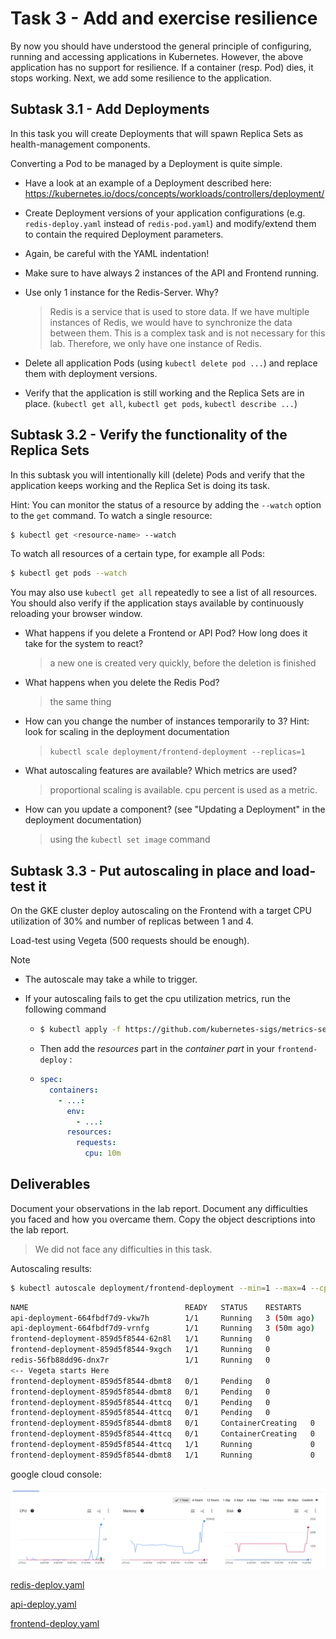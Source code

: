 # Task 3 - Add and exercise resilience

By now you should have understood the general principle of configuring, running and accessing applications in Kubernetes. However, the above application has no support for resilience. If a container (resp. Pod) dies, it stops working. Next, we add some resilience to the application.

## Subtask 3.1 - Add Deployments

In this task you will create Deployments that will spawn Replica Sets as health-management components.

Converting a Pod to be managed by a Deployment is quite simple.

  * Have a look at an example of a Deployment described here: <https://kubernetes.io/docs/concepts/workloads/controllers/deployment/>

  * Create Deployment versions of your application configurations (e.g. `redis-deploy.yaml` instead of `redis-pod.yaml`) and modify/extend them to contain the required Deployment parameters.

  * Again, be careful with the YAML indentation!

  * Make sure to have always 2 instances of the API and Frontend running. 

  * Use only 1 instance for the Redis-Server. Why?

    > Redis is a service that is used to store data. If we have multiple instances of Redis, we would have to synchronize the data between them. This is a complex task and is not necessary for this lab. Therefore, we only have one instance of Redis.

  * Delete all application Pods (using `kubectl delete pod ...`) and replace them with deployment versions.

  * Verify that the application is still working and the Replica Sets are in place. (`kubectl get all`, `kubectl get pods`, `kubectl describe ...`)

## Subtask 3.2 - Verify the functionality of the Replica Sets

In this subtask you will intentionally kill (delete) Pods and verify that the application keeps working and the Replica Set is doing its task.

Hint: You can monitor the status of a resource by adding the `--watch` option to the `get` command. To watch a single resource:

```sh
$ kubectl get <resource-name> --watch
```

To watch all resources of a certain type, for example all Pods:

```sh
$ kubectl get pods --watch
```

You may also use `kubectl get all` repeatedly to see a list of all resources.  You should also verify if the application stays available by continuously reloading your browser window.

  * What happens if you delete a Frontend or API Pod? How long does it take for the system to react?
    > a new one is created very quickly, before the deletion is finished
    
  * What happens when you delete the Redis Pod?

    > the same thing
    
  * How can you change the number of instances temporarily to 3? Hint: look for scaling in the deployment documentation

    > `kubectl scale deployment/frontend-deployment --replicas=1`
    
  * What autoscaling features are available? Which metrics are used?

    > proportional scaling is available. cpu percent is used as a metric.
    
  * How can you update a component? (see "Updating a Deployment" in the deployment documentation)

    > using the `kubectl set image` command

## Subtask 3.3 - Put autoscaling in place and load-test it

On the GKE cluster deploy autoscaling on the Frontend with a target CPU utilization of 30% and number of replicas between 1 and 4. 

Load-test using Vegeta (500 requests should be enough).

> [!NOTE]
>
> - The autoscale may take a while to trigger.
>
> - If your autoscaling fails to get the cpu utilization metrics, run the following command
>
>   - ```sh
>     $ kubectl apply -f https://github.com/kubernetes-sigs/metrics-server/releases/latest/download/components.yaml
>     ```
>
>   - Then add the *resources* part in the *container part* in your `frontend-deploy` :
>
>   - ```yaml
>     spec:
>       containers:
>         - ...:
>           env:
>             - ...:
>           resources:
>             requests:
>               cpu: 10m
>     ```
>

## Deliverables

Document your observations in the lab report. Document any difficulties you faced and how you overcame them. Copy the object descriptions into the lab report.

> We did not face any difficulties in this task. 

Autoscaling results:

```sh
$ kubectl autoscale deployment/frontend-deployment --min=1 --max=4 --cpu-percent=30
```

```sh
NAME                                   READY   STATUS    RESTARTS      AGE
api-deployment-664fbdf7d9-vkw7h        1/1     Running   3 (50m ago)   50m
api-deployment-664fbdf7d9-vrnfg        1/1     Running   3 (50m ago)   50m
frontend-deployment-859d5f8544-62n8l   1/1     Running   0             54s
frontend-deployment-859d5f8544-9xgch   1/1     Running   0             79s
redis-56fb88dd96-dnx7r                 1/1     Running   0             47m
<-- Vegeta starts Here
frontend-deployment-859d5f8544-dbmt8   0/1     Pending   0             0s
frontend-deployment-859d5f8544-dbmt8   0/1     Pending   0             0s
frontend-deployment-859d5f8544-4ttcq   0/1     Pending   0             0s
frontend-deployment-859d5f8544-4ttcq   0/1     Pending   0             0s 
frontend-deployment-859d5f8544-dbmt8   0/1     ContainerCreating   0             0s
frontend-deployment-859d5f8544-4ttcq   0/1     ContainerCreating   0             0s
frontend-deployment-859d5f8544-4ttcq   1/1     Running             0             2s
frontend-deployment-859d5f8544-dbmt8   1/1     Running             0             3s
```
google cloud console:

![autoscale](files/ressources_usage.png)

[redis-deploy.yaml](files/redis-deploy.yaml)

[api-deploy.yaml](files/api-deploy.yaml)

[frontend-deploy.yaml](files/frontend-deploy.yaml)